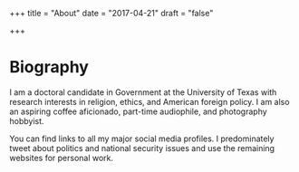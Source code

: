 +++
title = "About"
date = "2017-04-21"
draft = "false"
<!-- widget = "about" -->
+++

<!-- # Order that this section will appear in.
weight = 1

# List your academic interests.
[interests]
  interests = ["Ethics","Religion","Foreign Policy","Just War","Philosophy of Social Science"]

  # List your qualifications (such as academic degrees).

  [[education.courses]]
    course = "PhD, Government"
    institution = "University of Texas at Austin"
    year = "in progress"

  [[education.courses]]
    course = "MA, Political Science"
    institution = "Villanova University"
    year = 2011

  [[education.courses]]
    course = "BA, Greek & Latin"
    institution = "The Ohio State University"
    year = 2007

+++ -->

# Biography

I am a doctoral candidate in Government at the University of Texas with research interests in religion, ethics, and American foreign policy. I am also an aspiring coffee aficionado, part-time audiophile, and photography
hobbyist.

You can find links to all my major social media profiles. I predominately tweet about politics and national security issues and use the remaining websites for personal work.
